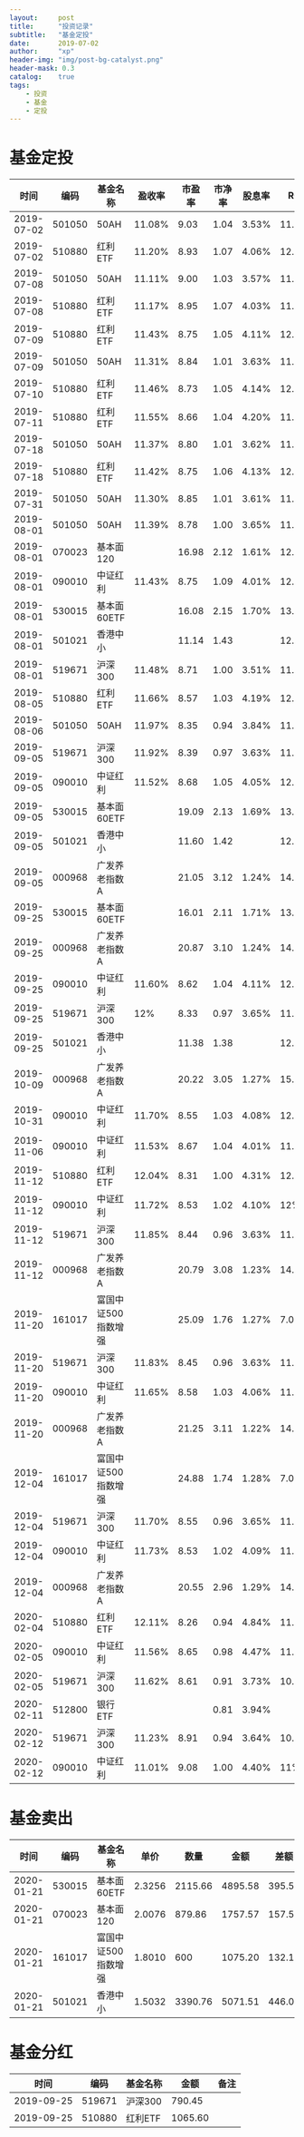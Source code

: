 ```yaml
---
layout:     post
title:      "投资记录"
subtitle:   "基金定投"
date:       2019-07-02
author:     "xp"
header-img: "img/post-bg-catalyst.png"
header-mask: 0.3
catalog:    true
tags:
    - 投资
    - 基金
    - 定投
---
```


# 基金定投


| 时间 | 编码 | 基金名称 | 盈收率 | 市盈率 | 市净率 | 股息率 | ROE | 单价 | 数量 | 备注 |
| --- | --- | --- | --- | --- | --- | --- | --- | --- | --- | --- |
| 2019-07-02 | 501050 | 50AH | 11.08% | 9.03 | 1.04 | 3.53% | 11.49% | 1.302 | 2300 |  |
| 2019-07-02 | 510880 | 红利ETF | 11.20% | 8.93 | 1.07 | 4.06% | 12.03% | 2.822 | 1000 |  |
| 2019-07-08 | 501050 | 50AH | 11.11% | 9.00 | 1.03 | 3.57% | 11.42% | 1.273 | 800 |  |
| 2019-07-08 | 510880 | 红利ETF | 11.17% | 8.95 | 1.07 | 4.03% | 11.96% | 2.787 | 400 |  |
| 2019-07-09 | 510880 | 红利ETF | 11.43% | 8.75 | 1.05 | 4.11% | 12.06% | 2.780 | 300 |  |
| 2019-07-09 | 501050 | 50AH | 11.31% | 8.84 | 1.01 | 3.63% | 11.45% | 1.268 | 1000 |  |
| 2019-07-10 | 510880 | 红利ETF | 11.46% | 8.73 | 1.05 | 4.14% | 12.02% | 2.775 | 300 |  |
| 2019-07-11 | 510880 | 红利ETF | 11.55% | 8.66 | 1.04 | 4.20% | 11.99% | 2.765 | 400 |  |
| 2019-07-18 | 501050 | 50AH | 11.37% | 8.80 | 1.01 | 3.62% | 11.47% | 1.265 | 700 |  |
| 2019-07-18 | 510880 | 红利ETF | 11.42% | 8.75 | 1.06 | 4.13% | 12.11% | 2.765 | 400 |  |
| 2019-07-31 | 501050 | 50AH | 11.30% | 8.85 | 1.01 | 3.61% | 11.43% | 1.285 | 700 |  |
| 2019-08-01 | 501050 | 50AH | 11.39% | 8.78 | 1.00 | 3.65% | 11.40% | 1.275 | 600 |  |
| 2019-08-01 | 070023 | 基本面120 |  | 16.98 | 2.12 | 1.61% | 12.46% | 1.8185 | 879.86 |  |
| 2019-08-01 | 090010 | 中证红利 | 11.43% | 8.75 | 1.09 | 4.01% | 12.45% | 1.658 | 1206.28 |  |
| 2019-08-01 | 530015 |基本面60ETF |  | 16.08 | 2.15 | 1.70% | 13.35% | 2.1195 | 707.72 |  |
| 2019-08-01 | 501021 | 香港中小 |  | 11.14 | 1.43 |  | 12.84% | 1.3468 | 1187.96 |  |
| 2019-08-01 | 519671 | 沪深300 | 11.48% | 8.71 | 1.00 | 3.51% | 11.49% | 1.692 | 1345.71 |  |
| 2019-08-05 | 510880 | 红利ETF | 11.66% | 8.57 | 1.03 | 4.19% | 12.01% | 2.733 | 3600 |  |
| 2019-08-06 | 501050 | 50AH | 11.97% | 8.35 | 0.94 | 3.84% | 11.23% | 1.225 | 8100 |  |
| 2019-09-05 | 519671 | 沪深300 | 11.92% | 8.39 | 0.97 | 3.63% | 11.54% | 1.659 | 2167.38 |  |
| 2019-09-05 | 090010 | 中证红利 | 11.52% | 8.68 | 1.05 | 4.05% | 12.08% | 1.65 | 1210.67 |  |
| 2019-09-05 | 530015 |基本面60ETF |  | 19.09 | 2.13 | 1.69% | 13.23% | 2.1331 | 702.15 |  |
| 2019-09-05 | 501021 | 香港中小 |  | 11.60 | 1.42 |  | 12.24% | 1.3565 | 1104.68 |  |
| 2019-09-05 | 000968 | 广发养老指数A |  | 21.05 | 3.12 | 1.24% | 14.83% | 0.9629 | 1452.2 | 正常 |
| 2019-09-25 | 530015 |基本面60ETF |  | 16.01 | 2.11 | 1.71% | 13.18% | 2.1253 | 705.79 |  |
| 2019-09-25 | 000968 | 广发养老指数A |  | 20.87 | 3.10 | 1.24% | 14.87% | 0.9737 | 1335.71 |  |
| 2019-09-25 | 090010 | 中证红利 | 11.60% | 8.62 | 1.04 | 4.11% | 12.12% | 1.649 | 1152.23 |  |
| 2019-09-25 | 519671 | 沪深300 | 12% | 8.33 | 0.97 | 3.65% | 11.65% | 1.4327 | 2653.37 |  |
| 2019-09-25 | 501021 | 香港中小 |  | 11.38 | 1.38 |  | 12.13% | 1.366 | 1098.12 |  |
| 2019-10-09 | 000968 | 广发养老指数A |  | 20.22 | 3.05 | 1.27% | 15.07% | 0.9398 | 2869.98 |  |
| 2019-10-31 | 090010 | 中证红利 | 11.70% | 8.55 | 1.03 | 4.08% | 12.10% | 1.616 | 3584.81 |  |
| 2019-11-06 | 090010 | 中证红利 | 11.53% | 8.67 | 1.04 | 4.01% | 11.95% | 1.635 | 2565.73 |  |
| 2019-11-12 | 510880 | 红利ETF | 12.04% | 8.31 | 1.00 | 4.31% | 12.02% | 2.745 | 1000 |  |
| 2019-11-12 | 090010 | 中证红利 | 11.72% | 8.53 | 1.02 | 4.10% | 12% | 1.6140 | 2062.58 |  |
| 2019-11-12 | 519671 | 沪深300 | 11.85% | 8.44 | 0.96 | 3.63% | 11.40% | 1.4450 | 2303.81 |  |
| 2019-11-12 | 000968 | 广发养老指数A |  | 20.79 | 3.08 | 1.23% | 14.83% | 0.9538 | 3490.26 |  |
| 2019-11-20 | 161017 | 富国中证500指数增强 |  | 25.09 | 1.76 | 1.27% | 7.02% | 1.614 | 1855.95 | 正常 |
| 2019-11-20 | 519671 | 沪深300 | 11.83% | 8.45 | 0.96 | 3.63% | 11.38% | 1.449 | 1723.26 |  |
| 2019-11-20 | 090010 | 中证红利 | 11.65% | 8.58 | 1.03 | 4.06% | 11.96% | 1.6230 | 1846.21 |  |
| 2019-11-20 | 000968 | 广发养老指数A |  | 21.25 | 3.11 | 1.22% | 14.65% | 0.9809 | 1527.37 | 正常 |
| 2019-12-04 | 161017 | 富国中证500指数增强 |  | 24.88 | 1.74 | 1.28% | 7.00% | 1.601 | 1559.19 | 正常 |
| 2019-12-04 | 519671 | 沪深300 | 11.70% | 8.55 | 0.96 | 3.65% | 11.18% | 1.431 | 1884.53 |  |
| 2019-12-04 | 090010 | 中证红利 | 11.73% | 8.53 | 1.02 | 4.09% | 11.97% | 1.616 | 1730.59 |  |
| 2019-12-04 | 000968 | 广发养老指数A |  | 20.55 | 2.96 | 1.29% | 14.39% | 0.9399 | 2125.33 | 正常 |
| 2020-02-04 | 510880 | 红利ETF | 12.11% | 8.26 | 0.94 | 4.84% | 11.42% | 2.450 | 2200 |  |
| 2020-02-05 | 090010 | 中证红利 | 11.56% | 8.65 | 0.98 | 4.47% | 11.27% | 1.5430 | 1045.41 |  |
| 2020-02-05 | 519671 | 沪深300 | 11.62% | 8.61 | 0.91 | 3.73% | 10.56% | 1.367 | 1198.27 |  |
| 2020-02-11 | 512800 | 银行ETF |  |  | 0.81 | 3.94% |  | 1.04 | 2000 |  |
| 2020-02-12 | 519671 | 沪深300 | 11.23% | 8.91 | 0.94 | 3.64% | 10.61% | 1.4 | 1569.54 |  |
| 2020-02-12 | 090010 | 中证红利 | 11.01% | 9.08 | 1.00 | 4.40% | 11% | 1.61 | 1302.78 |  |

# 基金卖出

| 时间 | 编码 | 基金名称 | 单价 | 数量 | 金额 | 差额 |备注 |
| --- | --- | --- | --- | --- | --- | --- | --- |
| 2020-01-21 | 530015 | 基本面60ETF | 2.3256 | 2115.66 | 4895.58 | 395.58 |  |
| 2020-01-21 | 070023 | 基本面120 | 2.0076 | 879.86 | 1757.57 | 157.57 |  |
| 2020-01-21 | 161017 | 富国中证500指数增强 | 1.8010 | 600 | 1075.20 | 132.12 |  |
| 2020-01-21 | 501021 | 香港中小 | 1.5032 | 3390.76 | 5071.51 | 446.03 |  |


# 基金分红

| 时间 | 编码 | 基金名称 | 金额 | 备注 |
| --- | --- | --- | --- | --- |
| 2019-09-25 | 519671 | 沪深300 | 790.45 ||
| 2019-09-25 | 510880 | 红利ETF | 1065.60 ||


